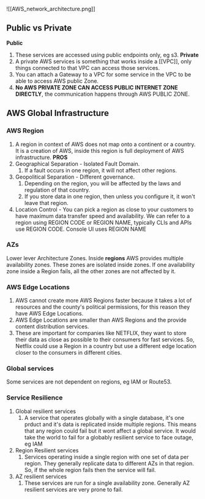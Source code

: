 ![[AWS_network_architecture.png]]
## Public vs Private



**Public**
1. These services are accessed using public endpoints only, eg s3.
**Private** 
1. A private AWS services is something that works inside a [[VPC]], only things connected to that VPC can access those services.
2. You can attach a Gateway to a VPC for some service in the VPC to be able to access AWS public Zone.
3. **No AWS PRIVATE ZONE CAN ACCESS PUBLIC INTERNET ZONE DIRECTLY**, the communication happens through AWS PUBLIC ZONE.
## AWS Global Infrastructure

### **AWS Region**

1. A region in context of AWS does not map onto a continent or a country. It is a creation of AWS, inside this region is full deployment of AWS infrastructure.
**PROS**
1. Geographical Separation - Isolated Fault Domain.
	1. If a fault occurs in one region, it will not affect other regions.
2.  Geopolitical Separation - Different governance. 
	1. Depending on the region, you will be affected by the laws and regulation of that country.
	2. If you store data in one region, then unless you configure it, it won't leave that region.
3. Location Control - You can pick a region as close to your customers to have maximum data transfer speed and availability.
We can refer to a region using REGION CODE or REGION NAME, typically CLIs and APIs use REGION CODE.
Console UI uses REGION NAME

### AZs

Lower lever Architecture Zones. Inside **regions** AWS provides multiple availability zones.
These zones are isolated inside zones.
If one availability zone inside a Region fails, all the other zones are not affected by it.

### **AWS Edge Locations**

1. AWS cannot create more AWS Regions faster because it takes a lot of resources and the county's political permissions, for this reason they have AWS Edge Locations.
2. AWS Edge Locations are smaller than AWS Regions and the provide content distribution services. 
3. These are important for companies like NETFLIX, they want to store their data as close as possible to their consumers for fast services. So, Netflix could use a Region in a country but use a different edge location closer to the consumers in different cities.
### **Global services**

Some services are not dependent on regions, eg IAM or Route53.

### Service Resilience
1. Global resilient services
	1.  A service that operates globally with a single database, it's one prduct and it's data is replicated inside multiple regions. This means that any region could fail but it wont affect a global service. It would take the world to fail for a globably resilient service to face outage, eg IAM
2. Region Resilient services
	1.  Services operating inside a single region with one set of data per region. They generally replicate data to different AZs in that region. So, if the whole region fails then the service will fail.
3. AZ resilient services
	1. These services are run for a single availability zone. Generally AZ resilient services are very prone to fail.